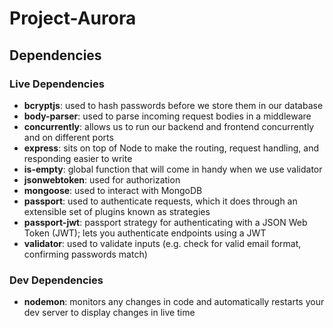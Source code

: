 # Project-Aurora

## Dependencies
### Live Dependencies
- **bcryptjs**: used to hash passwords before we store them in our database
- **body-parser**: used to parse incoming request bodies in a middleware
- **concurrently**: allows us to run our backend and frontend concurrently and on different ports
- **express**: sits on top of Node to make the routing, request handling, and responding easier to write
- **is-empty**: global function that will come in handy when we use validator
- **jsonwebtoken**: used for authorization
- **mongoose**: used to interact with MongoDB
- **passport**: used to authenticate requests, which it does through an extensible set of plugins known as strategies
- **passport-jwt**: passport strategy for authenticating with a JSON Web Token (JWT); lets you authenticate endpoints using a JWT
- **validator**: used to validate inputs (e.g. check for valid email format, confirming passwords match)

### Dev Dependencies
- **nodemon**: monitors any changes in code and automatically restarts your dev server to display changes in live time
